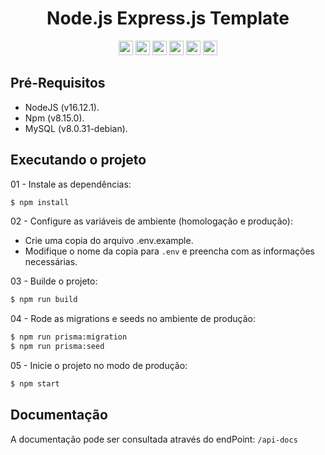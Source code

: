 <h1 align="center">Node.js Express.js Template</h1>
<div align="center">
  <img width="auto" height="23em" src="https://img.shields.io/badge/JavaScript-323330?style=flat&logo=javascript&logoColor=F7DF1E" >
  <img width="auto" height="23em" src="https://img.shields.io/badge/-TypeScript-323330?style=flat&logo=TypeScript">
  <img width="auto" height="23em" src="https://img.shields.io/badge/Node.js-323330?style=flat&logo=Node.js&logoColor=white">
  <img width="auto" height="23em" src="https://img.shields.io/badge/Express.js-323330?style=flate&logo=express">
  <img width="auto" height="23em" src="https://img.shields.io/badge/MySQL-323330?style=flate&logo=mysql&logoColor=white">
  <img width="auto" height="23em" src="https://img.shields.io/badge/Jest-323330?style=flat&logo=jest&logoColor=99424F">
</div>

## Pré-Requisitos

  * NodeJS (v16.12.1).
  * Npm (v8.15.0).
  * MySQL (v8.0.31-debian).

## Executando o projeto

01 - Instale as dependências:
```bash
$ npm install
```

02 - Configure as variáveis de ambiente (homologação e produção):
  - Crie uma copia do arquivo .env.example.
  - Modifique o nome da copia para `.env` e preencha com as informações necessárias.

03 - Builde o projeto:
```bash
$ npm run build
```

04 - Rode as migrations e seeds no ambiente de produção:
```bash
$ npm run prisma:migration
$ npm run prisma:seed
```

05 - Inicie o projeto no modo de produção:
```bash
$ npm start
```

## Documentação

A documentação pode ser consultada através do endPoint: `/api-docs`

